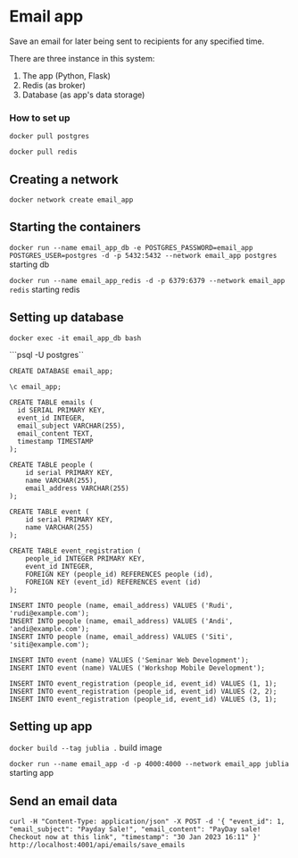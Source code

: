 # Email app

Save an email for later being sent to recipients for any specified time.

There are three instance in this system:

1. The app (Python, Flask)
2. Redis (as broker)
3. Database (as app's data storage)

### How to set up


```docker pull postgres```

```docker pull redis```

## Creating a network

```docker network create email_app```

## Starting the containers

```docker run --name email_app_db -e POSTGRES_PASSWORD=email_app POSTGRES_USER=postgres -d -p 5432:5432 --network email_app postgres``` starting db

```docker run --name email_app_redis -d -p 6379:6379 --network email_app redis``` starting redis


## Setting up database
```docker exec -it email_app_db bash```

```psql -U postgres``

```CREATE DATABASE email_app;```

```\c email_app;```

```
CREATE TABLE emails (
  id SERIAL PRIMARY KEY,
  event_id INTEGER,
  email_subject VARCHAR(255),
  email_content TEXT,
  timestamp TIMESTAMP
);

CREATE TABLE people (
    id serial PRIMARY KEY,
    name VARCHAR(255),
    email_address VARCHAR(255)
);

CREATE TABLE event (
    id serial PRIMARY KEY,
    name VARCHAR(255)
);

CREATE TABLE event_registration (
    people_id INTEGER PRIMARY KEY,
    event_id INTEGER,
    FOREIGN KEY (people_id) REFERENCES people (id),
    FOREIGN KEY (event_id) REFERENCES event (id)
);

INSERT INTO people (name, email_address) VALUES ('Rudi', 'rudi@example.com');
INSERT INTO people (name, email_address) VALUES ('Andi', 'andi@example.com');
INSERT INTO people (name, email_address) VALUES ('Siti', 'siti@example.com');

INSERT INTO event (name) VALUES ('Seminar Web Development');
INSERT INTO event (name) VALUES ('Workshop Mobile Development');

INSERT INTO event_registration (people_id, event_id) VALUES (1, 1);
INSERT INTO event_registration (people_id, event_id) VALUES (2, 2);
INSERT INTO event_registration (people_id, event_id) VALUES (3, 1);

```



## Setting up app
```docker build --tag jublia .``` build image

```docker run --name email_app -d -p 4000:4000 --network email_app jublia``` starting app




## Send an email data
```curl -H "Content-Type: application/json" -X POST -d '{ "event_id": 1, "email_subject": "Payday Sale!", "email_content": "PayDay sale! Checkout now at this link", "timestamp": "30 Jan 2023 16:11" }' http://localhost:4001/api/emails/save_emails```
